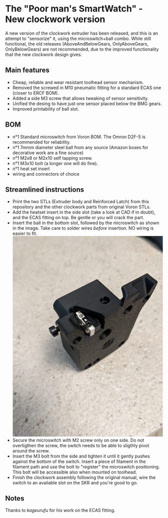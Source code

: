 # The "Poor man's SmartWatch" - New clockwork version
A new version of the clockwork extruder has been released, and this is an attempt to "sensorize" it, using the microswitch+ball combo.
While still functional, the old releases (AboveAndBelowGears, OnlyAboveGears, OnlyBelowGears) are not recommended, due to the improved functionality that the new clockwork design gives.

## Main features
- Cheap, reliable and wear resistant toolhead sensor mechanism.
- Removed the screwed in M10 pneumatic fitting for a standard ECAS one (closer to ERCF BOM).
- Added a side M3 screw that allows tweaking of sensor sensitivity.
- Unified the desing to have just one sensor placed below the BMG gears.
- Improved printability of ball slot.

## BOM
- n°1 Standard microswitch from Voron BOM. The Omron D2F-5 is recommended for reliability.
- n°1 7mmm diameter steel ball from any source (Amazon boxes for decorative work are a fine source)
- n°1 M2x8 or M2x10 self tapping screw.
- n°1 M3x10 bolt (a longer one will do fine).
- n°1 heat set insert
- wiring and connectors of choice

## Streamlined instructions
- Print the two STLs (Extruder body and Reinforced Latch) from this repository and the other clockwork parts from original Voron STLs. 
- Add the heatset insert in the side slot (take a look at CAD if in doubt), and the ECAS fitting on top. Be gentle or you will crack the part.
- Insert the ball in the bottom slot, followed by the microswitch as shown in the image. Take care to solder wires *before* insertion. 
NO wiring is easier to fit.
![Assembly Example](Images/AssemblyExample.jpg)
- Secure the microswitch with M2 screw only on one side. Do not overtigthen the screw, the switch needs to be able to sligthly pivot around the screw. 
- Insert the M3 bolt from the side and tighten it until it gently pushes against the bottom of the switch. Insert a piece of filament in the filament path and use the bolt to "register" the microswitch positioning. This bolt will be accessible also when mounted on toolhead.
- Finish the clockwork assembly following the original manual, wire the switch to an available slot on the SKR and you're good to go.

## Notes
Thanks to *kageurufu* for his work on the ECAS fitting.
